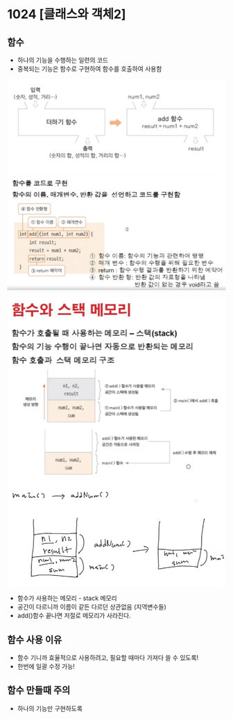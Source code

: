 # 1024 [클래스와 객체2]

## 함수
- 하나의 기능을 수행하는 일련의 코드
- 중복되는 기능은 함수로 구현하여 함수를 호출하여 사용함

![img_1.png](img/img_1.png)
![img.png](img/img.png)


![img_3.png](img/img_3.png)
![img_2.png](img/img_2.png)
- 함수가 사용하는 메모리 - stack 메모리
- 공간이 다르니까 이름이 같든 다르던 상관없음 (지역변수들)
- add()함수 끝나면 저절로 메모리가 사라진다.


## 함수 사용 이유
- 함수 기니까 효율적으로 사용하려고, 필요할 때마다 가져다 쓸 수 있도록!
- 한번에 일괄 수정 가능!

## 함수 만들때 주의
- 하나의 기능만 구현하도록
